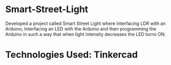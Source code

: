 # Smart-Street-Light
Developed a project called Smart Street Light where Interfacing LDR with an Arduino, Interfacing an LED with the Arduino and then programming the Arduino in such a way that when light intensity decreases the LED turns ON.
# Technologies Used: Tinkercad
